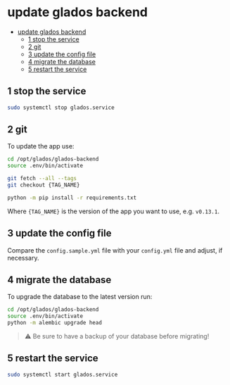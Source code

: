 # update glados backend

- [update glados backend](#update-glados-backend)
  - [1 stop the service](#1-stop-the-service)
  - [2 git](#2-git)
  - [3 update the config file](#3-update-the-config-file)
  - [4 migrate the database](#4-migrate-the-database)
  - [5 restart the service](#5-restart-the-service)

## 1 stop the service

```bash
sudo systemctl stop glados.service
```

## 2 git

To update the app use:

```bash
cd /opt/glados/glados-backend
source .env/bin/activate

git fetch --all --tags
git checkout {TAG_NAME}

python -m pip install -r requirements.txt
```

Where `{TAG_NAME}` is the version of the app you want to use, e.g. `v0.13.1`.

## 3 update the config file

Compare the `config.sample.yml` file with your `config.yml` file and adjust, if necessary.

## 4 migrate the database

To upgrade the database to the latest version run:

```bash
cd /opt/glados/glados-backend
source .env/bin/activate
python -m alembic upgrade head
```

> ⚠️ Be sure to have a backup of your database before migrating!

## 5 restart the service

```bash
sudo systemctl start glados.service
```